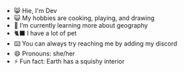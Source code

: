 - 😸 Hie, I'm Dev
- 😺 My hobbies are cooking, playing, and drawing
- 📖 I’m currently learning more about geography
- 🐈‍⬛ I have a lot of pet
- ⌨️ You can always try reaching me by adding my discord
- 😄 Pronouns: she/her
- ⚡ Fun fact:  Earth has a squishy interior 

<!---
Kitternfxng5/Kitternfxng5 is a ✨ special ✨ repository because its `README.md` (this file) appears on your GitHub profile.
You can click the Preview link to take a look at your changes.
--->
